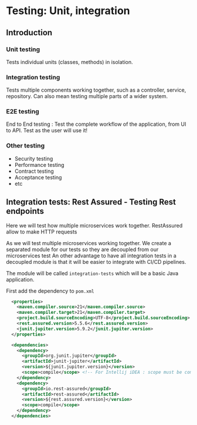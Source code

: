 # Testing: Unit, integration

## Introduction 

### Unit testing

Tests individual units (classes, methods) in isolation.

### Integration testing

Tests multiple components working together, such as a controller, service, repository.
Can also mean testing multiple parts of a wider system.

### E2E testing

End to End testing : Test the complete workflow of the application, from UI to API.
Test as the user will use it!

### Other testing

- Security testing
- Performance testing
- Contract testing 
- Acceptance testing
- etc

## Integration tests: Rest Assured - Testing Rest endpoints

Here we will test how multiple microservices work together. 
RestAssured allow to make HTTP requests 

As we will test multiple microservices working together. 
We create a separated module for our tests so they are decoupled from our microservices test
An other advantage to have all integration tests in a decoupled module is that it will be easier to 
integrate with CI/CD pipelines.

The module will be called ``integration-tests`` which will be a basic Java application.

First add the dependency to ``pom.xml``

````xml
  <properties>
    <maven.compiler.source>21</maven.compiler.source>
    <maven.compiler.target>21</maven.compiler.target>
    <project.build.sourceEncoding>UTF-8</project.build.sourceEncoding>
    <rest.assured.version>5.5.6</rest.assured.version>
    <junit.jupiter.version>5.9.2</junit.jupiter.version>
  </properties>

  <dependencies>
    <dependency>
      <groupId>org.junit.jupiter</groupId>
      <artifactId>junit-jupiter</artifactId>
      <version>${junit.jupiter.version}</version>
      <scope>compile</scope> <!-- For Intellij iDEA : scope must be compile in order to run test in the application -->
    </dependency>
    <dependency>
      <groupId>io.rest-assured</groupId>
      <artifactId>rest-assured</artifactId>
      <version>${rest.assured.version}</version>
      <scope>compile</scope> 
    </dependency>
  </dependencies>
````